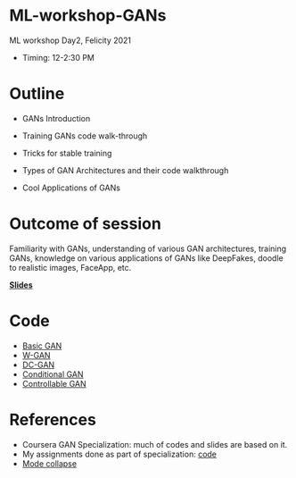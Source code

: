# ML-workshop-GANs
ML workshop Day2, Felicity 2021
  
  
* Timing: 12-2:30 PM
 

# Outline

* GANs Introduction
	
* Training GANs code walk-through
	
* Tricks for stable training
	
* Types of GAN Architectures and their code walkthrough
	
* Cool Applications of GANs
	


# Outcome of session
Familiarity with GANs, understanding of various GAN architectures, training GANs, knowledge on various applications of GANs like DeepFakes, doodle to realistic images, FaceApp, etc.


**[Slides](https://iiitaphyd-my.sharepoint.com/:p:/g/personal/avani_gupta_research_iiit_ac_in/EezyPiE3pWpIvv33337dn34BTgVaGGaNJ9igkwAzmvnyRQ?e=ywr6aN)**

# Code
* [Basic GAN](https://colab.research.google.com/drive/1MrH2yXzioI8QQ4wkWtqzuCHx8mIVgEtZ?usp=sharing)
* [W-GAN](https://colab.research.google.com/drive/1EDl5qfvUQBWS37nnnMYULCuBw0aajZ-i?usp=sharing)
* [DC-GAN](https://colab.research.google.com/drive/1jFVGUaU7hijtGroOMkxKjJdJD5wmDeb9?usp=sharing)
* [Conditional GAN](https://colab.research.google.com/drive/1PJhBaWWcDBsokfmNP2l13Ha4_cIcS0qV?usp=sharing)
* [Controllable GAN](https://colab.research.google.com/drive/1mJH89nRJn8VcTWuiWSriJMUhO0ILkMZi?usp=sharing)


# References
* Coursera GAN Specialization: much of codes and slides are based on it.
* My assignments done as part of specialization: [code](https://github.com/avani17101/Coursera-GANs-Specialization)
* [Mode collapse](https://aiden.nibali.org/blog/2017-01-18-mode-collapse-gans/)
